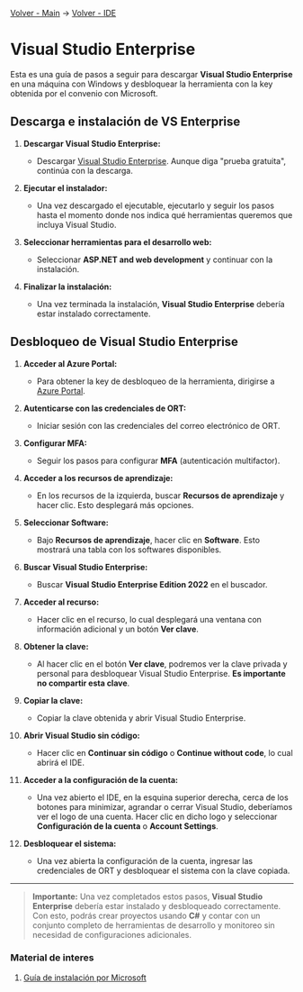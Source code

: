 [Volver - Main](https://github.com/IngSoft-DA2/DA2-Tecnologia/tree/main#preparaci%C3%B3n-del-ambiente-local) -> [Volver - IDE](https://github.com/IngSoft-DA2/DA2-Tecnologia/blob/main/ide.md)

# Visual Studio Enterprise

Esta es una guía de pasos a seguir para descargar **Visual Studio Enterprise** en una máquina con Windows y desbloquear la herramienta con la key obtenida por el convenio con Microsoft.

## Descarga e instalación de VS Enterprise

1. **Descargar Visual Studio Enterprise:**
   - Descargar [Visual Studio Enterprise](https://visualstudio.microsoft.com/es/downloads/). Aunque diga "prueba gratuita", continúa con la descarga.
   
2. **Ejecutar el instalador:**
   - Una vez descargado el ejecutable, ejecutarlo y seguir los pasos hasta el momento donde nos indica qué herramientas queremos que incluya Visual Studio.

3. **Seleccionar herramientas para el desarrollo web:**
   - Seleccionar **ASP.NET and web development** y continuar con la instalación.
   
4. **Finalizar la instalación:**
   - Una vez terminada la instalación, **Visual Studio Enterprise** debería estar instalado correctamente.

## Desbloqueo de Visual Studio Enterprise

1. **Acceder al Azure Portal:**
   - Para obtener la key de desbloqueo de la herramienta, dirigirse a [Azure Portal](https://azureforeducation.microsoft.com/devtools).
   
2. **Autenticarse con las credenciales de ORT:**
   - Iniciar sesión con las credenciales del correo electrónico de ORT.

3. **Configurar MFA:**
   - Seguir los pasos para configurar **MFA** (autenticación multifactor).

4. **Acceder a los recursos de aprendizaje:**
   - En los recursos de la izquierda, buscar **Recursos de aprendizaje** y hacer clic. Esto desplegará más opciones.

5. **Seleccionar Software:**
   - Bajo **Recursos de aprendizaje**, hacer clic en **Software**. Esto mostrará una tabla con los softwares disponibles.

6. **Buscar Visual Studio Enterprise:**
   - Buscar **Visual Studio Enterprise Edition 2022** en el buscador.

7. **Acceder al recurso:**
   - Hacer clic en el recurso, lo cual desplegará una ventana con información adicional y un botón **Ver clave**.

8. **Obtener la clave:**
   - Al hacer clic en el botón **Ver clave**, podremos ver la clave privada y personal para desbloquear Visual Studio Enterprise. **Es importante no compartir esta clave**.

9. **Copiar la clave:**
   - Copiar la clave obtenida y abrir Visual Studio Enterprise.

10. **Abrir Visual Studio sin código:**
    - Hacer clic en **Continuar sin código** o **Continue without code**, lo cual abrirá el IDE.

11. **Acceder a la configuración de la cuenta:**
    - Una vez abierto el IDE, en la esquina superior derecha, cerca de los botones para minimizar, agrandar o cerrar Visual Studio, deberíamos ver el logo de una cuenta. Hacer clic en dicho logo y seleccionar **Configuración de la cuenta** o **Account Settings**.

12. **Desbloquear el sistema:**
    - Una vez abierta la configuración de la cuenta, ingresar las credenciales de ORT y desbloquear el sistema con la clave copiada.

---

> **Importante:** 
> Una vez completados estos pasos, **Visual Studio Enterprise** debería estar instalado y desbloqueado correctamente. Con esto, podrás crear proyectos usando **C#** y contar con un conjunto completo de herramientas de desarrollo y monitoreo sin necesidad de configuraciones adicionales.

### Material de interes
1. [Guía de instalación por Microsoft](https://learn.microsoft.com/en-us/visualstudio/install/install-visual-studio?view=vs-2022)
